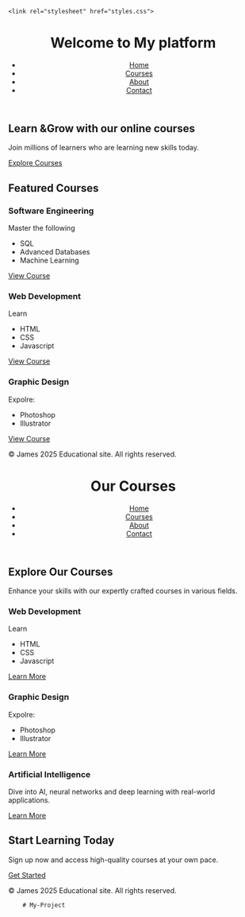 <!DOCTYPE html>
<html lang="en">
<head>
    <meta charset="UTF-8">
    <meta name="viewport" content="width=device-width, initial-scale=1.0">

    <link rel="stylesheet" href="styles.css">
</head>
<body>
    <header>
        <h1>Welcome to My platform</h1>
        <ul>
            <li><a href="index.html">Home</a> </li>
            <li><a href="Courses.html">Courses</a> </li>
            <li><a href="About.html">About</a> </li>
            <li><a href="Contact.html">Contact</a> </li>
        </ul>
    </header>
    <section class="hero">
        <h2>Learn &Grow with our online courses</h2>
        <p>Join millions of learners who are learning new skills today.</p> <a href="Courses.html" class="btn">Explore Courses</a> 
    </section>
    <section class="Courses"></section>
    <h2>Featured Courses</h2>
    <div>
    <div class="Course list">
    <div class="Course">
    <h3>Software Engineering</h3>
    <p>Master the following</p>
    <ul>
        <li>SQL</li>
        <li>Advanced Databases</li>
        <li>Machine Learning</li>
    </ul>
    <a href="Courses.html" class="btn">View Course</a>
</div>
<div class="Course">
    <h3>Web Development</h3>
    <p>Learn</p>
    <ul>
        <li>HTML</li>
        <li>CSS</li>
        <li>Javascript</li>
    </ul>
    <a href="Courses.html" class="btn">View Course</a>
</div>
<div class="Course">
    <h3>Graphic Design</h3>
    <p>Expolre:</p>
    <ul>
        <li>Photoshop</li>
        <li>Illustrator</li>
    </ul>
    <a href="Courses.html" class="btn">View Course</a>
</div>
</div>
</section>
<footer>
    <p>&copy; James 2025 Educational site. All rights reserved.</p>
</footer>
<script src="js.js"></script>
</body>
</html>
    <!DOCTYPE html>
<html lang="en">
<head>
    <meta charset="UTF-8">
    <meta name="viewport" content="width=device-width, initial-scale=1.0">
    <title>Courses- Educational site</title>
    <link rel="stylesheet" href="styles.css">
</head>
<body>
    <header>
        <h1>Our Courses</h1>
        <nav>
            <ul>
                <li><a href="index.html">Home</a></li>
                <li><a href="Courses.html">Courses</a> </li>
            <li><a href="About.html">About</a> </li>
            <li><a href="Contact.html">Contact</a> </li>
            </ul>
        </nav>
    </header>
    <section class="course-intro">
        <h2>Explore Our Courses</h2>
        <p>Enhance your skills with our expertly crafted courses in various fields.</p>
    </section>
    <section class="course container">
        <div class="course">
            <h3>Web Development</h3>
    <p>Learn</p>
    <ul>
        <li>HTML</li>
        <li>CSS</li>
        <li>Javascript</li>
    </ul>
    <a href="#" class="btn">Learn More</a>
        </div>
        <div class="Course">
            <h3>Graphic Design</h3>
            <p>Expolre:</p>
            <ul>
                <li>Photoshop</li>
                <li>Illustrator</li>
            </ul>
            <a href="#" class="btn">Learn More</a>
            </div>
            <div class="Course">
                <h3>Artificial Intelligence</h3>
                <p>Dive into AI, neural networks and deep learning with real-world applications.</p>
                <a href="#" class="btn">Learn More</a>
                </div>
                <section class="cta">
                    <h2>Start Learning Today</h2>
                    <p>Sign up now and access high-quality courses at your own pace.</p>
                    <a href="Contact.html" class="btn">Get Started</a>
                    <footer>
                        <p>&copy; James 2025 Educational site. All rights reserved.</p>
                    </footer>
                    <script src="js.js"></script>
                    </body>
                    </html>
    </section>
    

    
</body> 
</html>


        # My-Project
